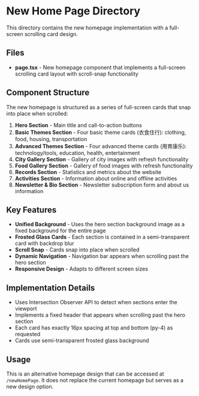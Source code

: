 # New Home Page Directory

This directory contains the new homepage implementation with a full-screen scrolling card design.

## Files

- **page.tsx** - New homepage component that implements a full-screen scrolling card layout with scroll-snap functionality

## Component Structure

The new homepage is structured as a series of full-screen cards that snap into place when scrolled:

1. **Hero Section** - Main title and call-to-action buttons
2. **Basic Themes Section** - Four basic theme cards (衣食住行): clothing, food, housing, transportation
3. **Advanced Themes Section** - Four advanced theme cards (用育康乐): technology/tools, education, health, entertainment
4. **City Gallery Section** - Gallery of city images with refresh functionality
5. **Food Gallery Section** - Gallery of food images with refresh functionality
6. **Records Section** - Statistics and metrics about the website
7. **Activities Section** - Information about online and offline activities
8. **Newsletter & Bio Section** - Newsletter subscription form and about us information

## Key Features

- **Unified Background** - Uses the hero section background image as a fixed background for the entire page
- **Frosted Glass Cards** - Each section is contained in a semi-transparent card with backdrop blur
- **Scroll Snap** - Cards snap into place when scrolled
- **Dynamic Navigation** - Navigation bar appears when scrolling past the hero section
- **Responsive Design** - Adapts to different screen sizes

## Implementation Details

- Uses Intersection Observer API to detect when sections enter the viewport
- Implements a fixed header that appears when scrolling past the hero section
- Each card has exactly 16px spacing at top and bottom (py-4) as requested
- Cards use semi-transparent frosted glass background

## Usage

This is an alternative homepage design that can be accessed at `/newHomePage`. It does not replace the current homepage but serves as a new design option.